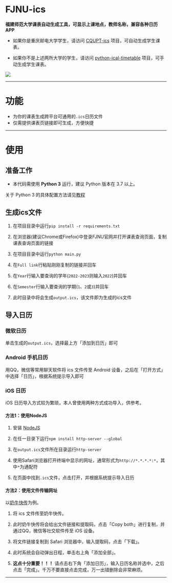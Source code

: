 # FJNU-ics

**福建师范大学课表自动生成工具，可显示上课地点，教师名称，兼容各种日历APP**

- 如果你是重庆邮电大学学生，请访问 [CQUPT-ics](https://github.com/qwqVictor/CQUPT-ics) 项目，可自动生成学生课表。

- 如果你不是上述两所大学的学生，请访问 [python-ical-timetable](https://github.com/junyilou/python-ical-timetable) 项目，可手动生成学生课表。

![](https://dd-static.jd.com/ddimg/jfs/t1/106877/39/31263/220749/63318b08E88081b5d/53802855ccb54e8b.png)


-------------------

# 功能

- 为你的课表生成跨平台可通用的`.ics`日历文件
- 仅需提供课表页链接即可生成，方便快捷

--------------------

# 使用

## 准备工作

- 本代码需使用 **Python 3** 运行，建议 Python 版本在 3.7 以上。

关于 Python 3 的具体配置方法请见[教程]()

## 生成ics文件

1. 在项目目录中运行`pip install -r requirements.txt`

2. 在浏览器(建议Chrome或Firefox)中登录FJNU官网并打开课表查询页面，复制课表查询页面的链接

3. 在项目目录中运行`python main.py`

4. 在`Full link`行粘贴刚刚复制的链接并回车

5. 在`Year`行输入要查询的学年(`2022-2023`则输入`2022`)并回车

6. 在`Semester`行输入要查询的学期(`1`、`2`或`3`)并回车

7. 此时目录中将会生成`output.ics`，该文件即为生成的ics文件

## 导入日历

### 微软日历

单击生成的`output.ics`，选择最上方「添加到日历」即可

### Android 手机日历

用QQ，微信等常用聊天软件将 ics 文件传至 Android 设备，之后在「打开方式」中选择「日历」，根据系统提示导入即可

### iOS 日历

iOS 日历导入方式较为繁琐，本人曾使用两种方式成功导入，供参考。

#### 方法1：使用NodeJS

1. 安装 [NodeJS](https://nodejs.org)

2. 在任一目录下运行`npm install http-server --global`

3. 在`output.ics`文件所在目录运行`http-server`

4. 使用Safari浏览器打开终端中显示的网址，通常形式为`http://*.*.*.*:*`，其中`*`为通配符

5. 在页面中找到`.ics`文件，点击打开，并根据系统提示导入日历

#### 方法2：使用文件传输网址

以[奶牛快传](https://cowtransfer.com/)为例。

1. 将 ics 文件传至奶牛快传。

2. 此时奶牛快传将会给出文件链接和提取码，点击「Copy both」进行复制，并通过QQ，微信等社交软件传至 iOS 设备。

3. 将文件链接复制到 Safari 浏览器中，输入提取码，点击「下载」。

4. 此时系统会自动弹出日程，单击右上角「添加全部」。

5. **这点十分重要！！！** 请点击右下角「添加日历」，输入日历名称并选中，之后点击「完成」。千万不要直接点击完成，万一出错删除会非常麻烦。

------------------------------



